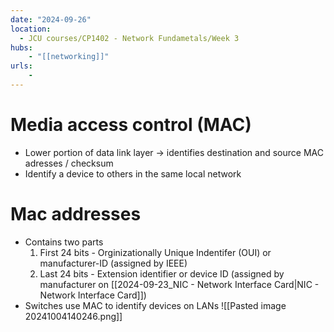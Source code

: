 ```yaml
---
date: "2024-09-26"
location: 
  - JCU courses/CP1402 - Network Fundametals/Week 3
hubs: 
    - "[[networking]]"
urls:
    - 
---
```


# Media access control (MAC)
+ Lower portion of data link layer -> identifies destination and source MAC adresses / checksum
+ Identify a device to others in the same local network

# Mac addresses
- Contains two parts
    1. First 24 bits - Orginizationally Unique Indentifer (OUI) or manufacturer-ID (assigned by IEEE)
    2. Last 24 bits - Extension identifier or device ID (assigned by manufacturer on [[2024-09-23_NIC - Network Interface Card|NIC - Network Interface Card]])
- Switches use MAC to identify devices on LANs
![[Pasted image 20241004140246.png]]

